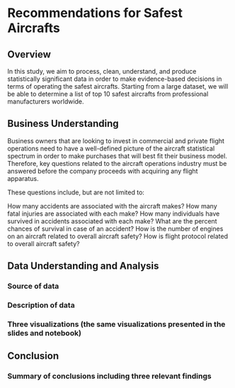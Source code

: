# Recommendations for Safest Aircrafts 

## Overview

  In this study, we aim to process, clean, understand, and produce statistically significant data in order to make evidence-based decisions in terms of operating the safest aircrafts.
  Starting from a large dataset, we will be able to determine a list of top 10 safest aircrafts from professional manufacturers worldwide.
  
## Business Understanding

Business owners that are looking to invest in commercial and private flight operations need to have a well-defined picture of the aircraft statistical spectrum in order to make purchases that will best fit their business model. Therefore, key questions related to the aircraft operations industry must be answered before the company proceeds with acquiring any flight apparatus. 

These questions include, but are not limited to:

How many accidents are associated with the aircraft makes?
How many fatal injuries are associated with each make?
How many individuals have survived in accidents associated with each make?
What are the percent chances of survival in case of an accident?
How is the number of engines on an aircraft related to overall aircraft safety?
How is flight protocol related to overall aircraft safety?

## Data Understanding and Analysis
### Source of data
### Description of data
### Three visualizations (the same visualizations presented in the slides and notebook)
## Conclusion
### Summary of conclusions including three relevant findings
